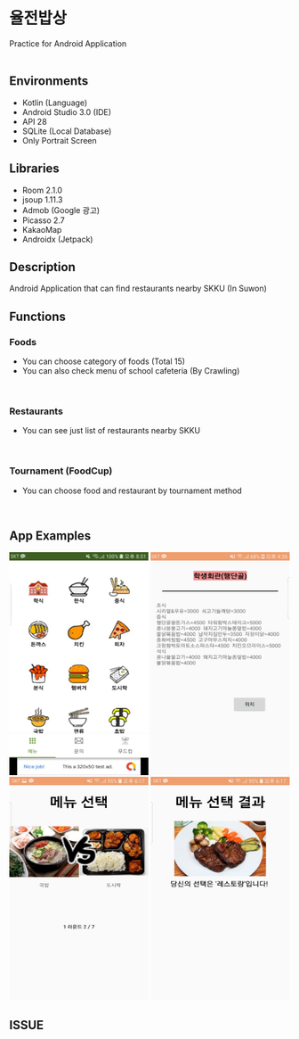 # 율전밥상
Practice for Android Application
<br>
<br>

## Environments
- Kotlin (Language)
- Android Studio 3.0 (IDE)
- API 28
- SQLite (Local Database)
- Only Portrait Screen

## Libraries
- Room 2.1.0
- jsoup 1.11.3
- Admob (Google 광고)
- Picasso 2.7
- KakaoMap
- Androidx (Jetpack)

## Description
Android Application that can find restaurants nearby SKKU (In Suwon)
<br>

## Functions
### Foods
- You can choose category of foods (Total 15)
- You can also check menu of school cafeteria (By Crawling)
<br>

### Restaurants
- You can see just list of restaurants nearby SKKU
<br>

### Tournament (FoodCup)
- You can choose food and restaurant by tournament method
<br>

## App Examples
<img src='img/main_menu.jpeg' width='250' height='400'>
<img src='img/schoolfood.jpeg' width='250' height='400'>
<img src='img/tournament.jpeg' width='250' height='400'>
<img src='img/tour_result.jpeg' width='250' height='400'>

## ISSUE

